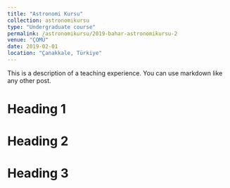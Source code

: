 ```yaml
---
title: "Astronomi Kursu"
collection: astronomikursu
type: "Undergraduate course"
permalink: /astronomikursu/2019-bahar-astronomikursu-2
venue: "ÇOMÜ"
date: 2019-02-01
location: "Çanakkale, Türkiye"
---
```


This is a description of a teaching experience. You can use markdown like any other post.

Heading 1
======

Heading 2
======

Heading 3
======
